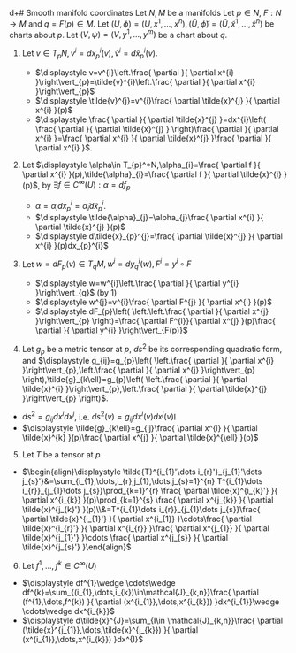 d+# Smooth manifold coordinates
Let $N,M$ be a manifolds
Let $p\in N$, $F:N\to M$ and $q=F(p)\in M$.
Let $(U,\phi)=(U,x^{1},\dots,x^{n}),(\tilde{U},\tilde{\phi})=(\tilde{U},\tilde{x}^{1},\dots,\tilde{x}^{n})$ be charts about $p$.
Let $(V,\psi)=(V,y^{1},\dots,y^{m})$ be a chart about $q$.

1. Let $v\in T_{p}N,v^{i}=dx_{p}^{i}(v),\tilde{v}^{i}=d\tilde{x}_{p}^{i}(v)$.  
	- $\displaystyle v=v^{i}\left.\frac{ \partial }{ \partial x^{i} }\right\vert_{p}=\tilde{v}^{i}\left.\frac{ \partial }{ \partial x^{i} }\right\vert_{p}$
	- $\displaystyle \tilde{v}^{j}=v^{i}\frac{ \partial \tilde{x}^{j} }{ \partial x^{i} }(p)$
	- $\displaystyle \frac{ \partial }{ \partial \tilde{x}^{j} }=dx^{i}\left( \frac{ \partial }{ \partial \tilde{x}^{j} } \right)\frac{ \partial }{ \partial x^{i} }=\frac{ \partial x^{i} }{ \partial \tilde{x}^{j} }\frac{ \partial }{ \partial x^{i} }$.
2. Let $\displaystyle \alpha\in T_{p}^*N,\alpha_{i}=\frac{ \partial f }{ \partial x^{i} }(p),\tilde{\alpha}_{i}=\frac{ \partial f }{ \partial \tilde{x}^{i} }(p)$, by $\exists f\in C^{\infty}(U):\alpha=df_{p}$
	- $\alpha=\alpha_{i}dx_{p}^{i}=\tilde{\alpha}_{i}d\tilde{x}_{p}^{i}$.
	- $\displaystyle \tilde{\alpha}_{j}=\alpha_{j}\frac{ \partial x^{i} }{ \partial \tilde{x}^{j} }(p)$
	- $\displaystyle d\tilde{x}_{p}^{j}=\frac{ \partial \tilde{x}^{j} }{ \partial x^{i} }(p)dx_{p}^{i}$

3. Let $w=dF_{p}(v)\in T_{q}M,w^{i}=dy_{q}^{i}(w),F^{i}=y^{i}\circ F$ 
	- $\displaystyle w=w^{i}\left.\frac{ \partial }{ \partial y^{i} }\right\vert_{q}$ (by 1)
	- $\displaystyle w^{j}=v^{i}\frac{ \partial F^{j} }{ \partial x^{i} }(p)$
	- $\displaystyle dF_{p}\left( \left.\left.\frac{ \partial }{ \partial x^{j} }\right\vert_{p} \right)=\frac{ \partial F^{i}}{ \partial x^{j} }(p)\frac{ \partial }{ \partial y^{i} }\right\vert_{F(p)}$

4. Let $g_{p}$ be a metric tensor at $p$, $ds^{2}$ be its corresponding quadratic form, and $\displaystyle g_{ij}=g_{p}\left( \left.\frac{ \partial }{ \partial x^{i} }\right\vert_{p},\left.\frac{ \partial }{ \partial x^{j} }\right\vert_{p} \right),\tilde{g}_{k\ell}=g_{p}\left( \left.\frac{ \partial }{ \partial \tilde{x}^{i} }\right\vert_{p},\left.\frac{ \partial }{ \partial \tilde{x}^{j} }\right\vert_{p} \right)$.
- $ds^{2}=g_{ij}dx^{i}dx^{j}$, i.e. $ds^{2}(v)=g_{ij}dx^{i}(v)dx^{j}(v)$l
- $\displaystyle \tilde{g}_{k\ell}=g_{ij}\frac{ \partial x^{i} }{ \partial \tilde{x}^{k} }(p)\frac{ \partial x^{j} }{ \partial \tilde{x}^{\ell} }(p)$
5.  Let $T$ be a tensor at $p$ 
- $\begin{align}\displaystyle \tilde{T}^{i_{1}'\dots i_{r}'}_{j_{1}'\dots j_{s}'}&=\sum_{i_{1},\dots,i_{r},j_{1},\dots,j_{s}=1}^{n} T^{i_{1}\dots i_{r}}_{j_{1}\dots j_{s}}\prod_{k=1}^{r} \frac{ \partial \tilde{x}^{i_{k}'} }{ \partial x^{i_{k}} }(p)\prod_{k=1}^{s} \frac{ \partial x^{j_{k}} }{ \partial \tilde{x}^{j_{k}'} }(p)\\&=T^{i_{1}\dots i_{r}}_{j_{1}\dots j_{s}}\frac{ \partial \tilde{x}^{i_{1}'} }{ \partial x^{i_{1}} }\cdots\frac{ \partial \tilde{x}^{i_{r}'} }{ \partial x^{i_{r}} }\frac{ \partial x^{j_{1}} }{ \partial \tilde{x}^{j_{1}'} }\cdots \frac{ \partial x^{j_{s}} }{ \partial \tilde{x}^{j_{s}'} }\end{align}$
6. Let $f^{1},\dots,f^{k}\in C^{\infty}(U)$
- $\displaystyle df^{1}\wedge \cdots\wedge df^{k}=\sum_{(i_{1},\dots,i_{k})\in\mathcal{J}_{k,n}}\frac{ \partial (f^{1},\dots,f^{k}) }{ \partial (x^{i_{1}},\dots,x^{i_{k}}) }dx^{i_{1}}\wedge \cdots\wedge dx^{i_{k}}$
- $\displaystyle d\tilde{x}^{J}=\sum_{I\in \mathcal{J}_{k,n}}\frac{ \partial (\tilde{x}^{j_{1}},\dots,\tilde{x}^{j_{k}}) }{ \partial (x^{i_{1}},\dots,x^{i_{k}}) }dx^{I}$